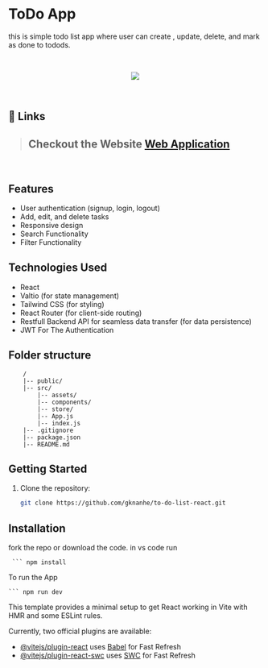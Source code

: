 # ToDo App

this is simple todo list app where user can create , update, delete, and mark as done to todods.

<br/>
<p align="center">
  <img  width="auto" src="https://github.com/codedamn/full-mern-stack-video/assets/74034986/da4910a3-69fa-43ae-a76b-e5fe2e03b465">
<!-- <img height="400" width="800" src="https://user-images.githubusercontent.com/76626529/182868886-3f26cbc9-f619-4250-8951-0d834805251c.png"> -->
</p>
<br/>

## 🔗 Links

> ## Checkout the Website [Web Application](https://zippy-florentine-e4aede.netlify.app/)

<br/>

## Features

- User authentication (signup, login, logout)
- Add, edit, and delete tasks
- Responsive design
- Search Functionality
- Filter Functionality

## Technologies Used

- React
- Valtio (for state management)
- Tailwind CSS (for styling)
- React Router (for client-side routing)
- Restfull Backend API for seamless data transfer (for data persistence)
- JWT For The Authentication

## Folder structure

        /
        |-- public/
        |-- src/
            |-- assets/
            |-- components/
            |-- store/
            |-- App.js
            |-- index.js
        |-- .gitignore
        |-- package.json
        |-- README.md

## Getting Started

1. Clone the repository:

   ```bash
   git clone https://github.com/gknanhe/to-do-list-react.git
   ```

## Installation

fork the repo or download the code.
in vs code run

     ``` npm install

To run the App

    ``` npm run dev

This template provides a minimal setup to get React working in Vite with HMR and some ESLint rules.

Currently, two official plugins are available:

- [@vitejs/plugin-react](https://github.com/vitejs/vite-plugin-react/blob/main/packages/plugin-react/README.md) uses [Babel](https://babeljs.io/) for Fast Refresh
- [@vitejs/plugin-react-swc](https://github.com/vitejs/vite-plugin-react-swc) uses [SWC](https://swc.rs/) for Fast Refresh

